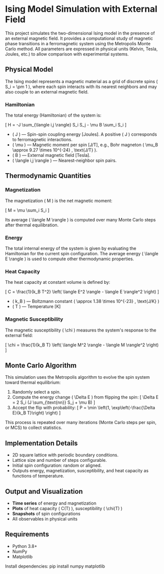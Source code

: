 # Ising Model Simulation with External Field

This project simulates the two-dimensional Ising model in the presence of an external magnetic field. It provides a computational study of magnetic phase transitions in a ferromagnetic system using the Metropolis Monte Carlo method. All parameters are expressed in physical units (Kelvin, Tesla, Joules, etc.) to allow comparison with experimental systems.

## Physical Model

The Ising model represents a magnetic material as a grid of discrete spins \( S_i = \pm 1 \), where each spin interacts with its nearest neighbors and may also couple to an external magnetic field.

### Hamiltonian

The total energy (Hamiltonian) of the system is:

\[
H = -J \sum_{\langle i,j \rangle} S_i S_j - \mu B \sum_i S_i
\]

- \( J \) — Spin-spin coupling energy [Joules]. A positive \( J \) corresponds to ferromagnetic interactions.
- \( \mu \) — Magnetic moment per spin [J/T], e.g., Bohr magneton \( \mu_B \approx 9.27 \times 10^{-24} \, \text{J/T} \).
- \( B \) — External magnetic field [Tesla].
- \( \langle i,j \rangle \) — Nearest-neighbor spin pairs.

## Thermodynamic Quantities

### Magnetization

The magnetization \( M \) is the net magnetic moment:

\[
M = \mu \sum_i S_i
\]

Its average \( \langle M \rangle \) is computed over many Monte Carlo steps after thermal equilibration.

### Energy

The total internal energy of the system is given by evaluating the Hamiltonian for the current spin configuration. The average energy \( \langle E \rangle \) is used to compute other thermodynamic properties.

### Heat Capacity

The heat capacity at constant volume is defined by:

\[
C = \frac{1}{k_B T^2} \left( \langle E^2 \rangle - \langle E \rangle^2 \right)
\]

- \( k_B \) — Boltzmann constant \( \approx 1.38 \times 10^{-23} \, \text{J/K} \)
- \( T \) — Temperature [K]

### Magnetic Susceptibility

The magnetic susceptibility \( \chi \) measures the system's response to the external field:

\[
\chi = \frac{1}{k_B T} \left( \langle M^2 \rangle - \langle M \rangle^2 \right)
\]

## Monte Carlo Algorithm

This simulation uses the Metropolis algorithm to evolve the spin system toward thermal equilibrium:

1. Randomly select a spin.
2. Compute the energy change \( \Delta E \) from flipping the spin:
   \[
   \Delta E = 2 S_i (J \sum_{\text{nn}} S_j + \mu B)
   \]
3. Accept the flip with probability:
   \[
   P = \min \left(1, \exp\left(-\frac{\Delta E}{k_B T}\right) \right)
   \]

This process is repeated over many iterations (Monte Carlo steps per spin, or MCS) to collect statistics.

## Implementation Details

- 2D square lattice with periodic boundary conditions.
- Lattice size and number of steps configurable.
- Initial spin configuration: random or aligned.
- Outputs energy, magnetization, susceptibility, and heat capacity as functions of temperature.

## Output and Visualization

- **Time series** of energy and magnetization
- **Plots** of heat capacity \( C(T) \), susceptibility \( \chi(T) \)
- **Snapshots** of spin configurations
- All observables in physical units

## Requirements

- Python 3.8+
- NumPy
- Matplotlib

Install dependencies:
pip install numpy matplotlib
